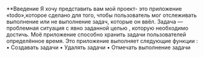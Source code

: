 **Введение
Я хочу представить вам мой проект- это приложение «todo»,которое сделано для того, чтобы пользователь мог отслеживать выполнение или не выполнение задач, которые он ввёл. Задача — проблемная ситуация с явно заданной целью , которую необходимо достичь. Моё приложение способно хранить задачи пользователей определённое время. Это приложение выполняет следующие функции :
• Создавать задачи 
• Удалять задачи 
• Отмечать выполнение задачи

